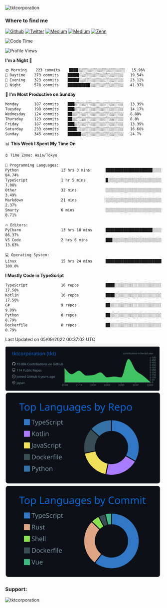 <p align="left"> <img src="https://komarev.com/ghpvc/?username=tktcorporation&label=Profile%20views&color=0e75b6&style=flat" alt="tktcorporation" /> </p>

<h3>Where to find me</h3>
<p>
<a href="https://github.com/tktcorporation" target="_blank"><img alt="Github" src="https://img.shields.io/badge/GitHub-%2312100E.svg?&style=for-the-badge&logo=Github&logoColor=white" /></a>
<a href="https://twitter.com/tktcorporation" target="_blank"><img alt="Twitter" src="https://img.shields.io/badge/twitter-%231DA1F2.svg?&style=for-the-badge&logo=twitter&logoColor=white" /></a>
<a href="https://www.linkedin.com/in/tktcorporation" target="_blank"><img alt="Medium" src="https://img.shields.io/badge/linkdin-0a66c2.svg?&style=for-the-badge&logo=linkedin&logoColor=white" /></a>
<a href="https://qiita.com/tktcorporation" target="_blank"><img alt="Medium" src="https://img.shields.io/badge/qiita-55C500.svg?&style=for-the-badge&logo=qiita&logoColor=white" /></a>
<a href="https://zenn.dev/tktcorporation" target="_blank"><img alt="Zenn" src="https://img.shields.io/badge/Zenn-3EA8FF.svg?&style=for-the-badge&logo=Zenn&logoColor=white" /></a>
</p>
  
<!--START_SECTION:waka-->
![Code Time](http://img.shields.io/badge/Code%20Time-527%20hrs%2022%20mins-blue)

![Profile Views](http://img.shields.io/badge/Profile%20Views-1-blue)

**I'm a Night 🦉** 

```text
🌞 Morning    223 commits    ████░░░░░░░░░░░░░░░░░░░░░   15.96% 
🌆 Daytime    273 commits    █████░░░░░░░░░░░░░░░░░░░░   19.54% 
🌃 Evening    323 commits    █████░░░░░░░░░░░░░░░░░░░░   23.12% 
🌙 Night      578 commits    ██████████░░░░░░░░░░░░░░░   41.37%

```
📅 **I'm Most Productive on Sunday** 

```text
Monday       187 commits    ███░░░░░░░░░░░░░░░░░░░░░░   13.39% 
Tuesday      198 commits    ███░░░░░░░░░░░░░░░░░░░░░░   14.17% 
Wednesday    124 commits    ██░░░░░░░░░░░░░░░░░░░░░░░   8.88% 
Thursday     123 commits    ██░░░░░░░░░░░░░░░░░░░░░░░   8.8% 
Friday       187 commits    ███░░░░░░░░░░░░░░░░░░░░░░   13.39% 
Saturday     233 commits    ████░░░░░░░░░░░░░░░░░░░░░   16.68% 
Sunday       345 commits    ██████░░░░░░░░░░░░░░░░░░░   24.7%

```


📊 **This Week I Spent My Time On** 

```text
⌚︎ Time Zone: Asia/Tokyo

💬 Programming Languages: 
Python                   13 hrs 3 mins       █████████████████████░░░░   84.74% 
TypeScript               1 hr 5 mins         █░░░░░░░░░░░░░░░░░░░░░░░░   7.08% 
Other                    32 mins             ░░░░░░░░░░░░░░░░░░░░░░░░░   3.49% 
Markdown                 21 mins             ░░░░░░░░░░░░░░░░░░░░░░░░░   2.37% 
Smarty                   6 mins              ░░░░░░░░░░░░░░░░░░░░░░░░░   0.71%

🔥 Editors: 
PyCharm                  13 hrs 18 mins      █████████████████████░░░░   86.37% 
VS Code                  2 hrs 6 mins        ███░░░░░░░░░░░░░░░░░░░░░░   13.63%

💻 Operating System: 
Linux                    15 hrs 24 mins      █████████████████████████   100.0%

```

**I Mostly Code in TypeScript** 

```text
TypeScript               16 repos            ████░░░░░░░░░░░░░░░░░░░░░   17.58% 
Kotlin                   16 repos            ████░░░░░░░░░░░░░░░░░░░░░   17.58% 
C#                       9 repos             ██░░░░░░░░░░░░░░░░░░░░░░░   9.89% 
Python                   8 repos             ██░░░░░░░░░░░░░░░░░░░░░░░   8.79% 
Dockerfile               8 repos             ██░░░░░░░░░░░░░░░░░░░░░░░   8.79%

```



 Last Updated on 05/09/2022 00:37:02 UTC
<!--END_SECTION:waka-->

[![](https://raw.githubusercontent.com/tktcorporation/tktcorporation/master/profile-summary-card-output/github_dark/0-profile-details.svg)](https://github.com/vn7n24fzkq/github-profile-summary-cards)
[![](https://raw.githubusercontent.com/tktcorporation/tktcorporation/master/profile-summary-card-output/github_dark/1-repos-per-language.svg)](https://github.com/vn7n24fzkq/github-profile-summary-cards) [![](https://raw.githubusercontent.com/tktcorporation/tktcorporation/master/profile-summary-card-output/github_dark/2-most-commit-language.svg)](https://github.com/vn7n24fzkq/github-profile-summary-cards)

<h3 align="left">Support:</h3>
<p><a href="https://www.buymeacoffee.com/tktcorporation"> <img align="left" src="https://cdn.buymeacoffee.com/buttons/v2/default-yellow.png" height="50" width="210" alt="tktcorporation" /></a></p><br><br>
